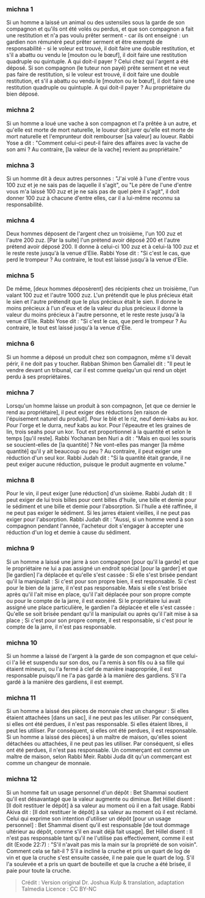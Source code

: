 
### michna 1
Si un homme a laissé un animal ou des ustensiles sous la garde de son compagnon et qu'ils ont été volés ou perdus, et que son compagnon a fait une restitution et n'a pas voulu prêter serment - car ils ont enseigné : un gardien non rémunéré peut prêter serment et être exempté de responsabilité - si le voleur est trouvé, il doit faire une double restitution, et s'il a abattu ou vendu le [mouton ou le bœuf], il doit faire une restitution quadruple ou quintuple. A qui doit-il payer ? Celui chez qui l'argent a été déposé. Si son compagnon (le tuteur non payé) prête serment et ne veut pas faire de restitution, si le voleur est trouvé, il doit faire une double restitution, et s'il a abattu ou vendu le [mouton ou le bœuf], il doit faire une restitution quadruple ou quintuple. A qui doit-il payer ? Au propriétaire du bien déposé.

### michna 2
Si un homme a loué une vache à son compagnon et l'a prêtée à un autre, et qu'elle est morte de mort naturelle, le loueur doit jurer qu'elle est morte de mort naturelle et l'emprunteur doit rembourser [sa valeur] au loueur. Rabbi Yose a dit : "Comment celui-ci peut-il faire des affaires avec la vache de son ami ?  Au contraire, [la valeur de la vache] revient au propriétaire."

### michna 3
Si un homme dit à deux autres personnes : "J'ai volé à l'une d'entre vous 100 zuz et je ne sais pas de laquelle il s'agit", ou "Le père de l'une d'entre vous m'a laissé 100 zuz et je ne sais pas de quel père il s'agit", il doit donner 100 zuz à chacune d'entre elles, car il a lui-même reconnu sa responsabilité.

### michna 4
Deux hommes déposent de l'argent chez un troisième, l'un 100 zuz et l'autre 200 zuz. [Par la suite] l'un prétend avoir déposé 200 et l'autre prétend avoir déposé 200. Il donne à celui-ci 100 zuz et à celui-là 100 zuz et le reste reste jusqu'à la venue d'Elie. Rabbi Yose dit :  "Si c'est le cas, que perd le trompeur ?  Au contraire, le tout est laissé jusqu'à la venue d'Elie.

### michna 5
De même, [deux hommes déposèrent] des récipients chez un troisième, l'un valant 100 zuz et l'autre 1000 zuz. L'un prétendit que le plus précieux était le sien et l'autre prétendit que le plus précieux était le sien. Il donne le moins précieux à l'un d'eux et de la valeur du plus précieux il donne la valeur du moins précieux à l'autre personne, et le reste reste jusqu'à la venue d'Elie. Rabbi Yose dit :  "Si c'est le cas, que perd le trompeur ?  Au contraire, le tout est laissé jusqu'à la venue d'Élie.

### michna 6
Si un homme a déposé un produit chez son compagnon, même s'il devait périr, il ne doit pas y toucher. Rabban Shimon ben Gamaliel dit :  "Il peut le vendre devant un tribunal, car il est comme quelqu'un qui rend un objet perdu à ses propriétaires.

### michna 7
Lorsqu'un homme laisse un produit à son compagnon, [et que ce dernier le rend au propriétaire], il peut exiger des réductions [en raison de l'épuisement naturel du produit]. Pour le blé et le riz, neuf demi-kabs au kor. Pour l'orge et le durra, neuf kabs au kor. Pour l'épeautre et les graines de lin, trois seahs pour un kor. Tout est proportionnel à la quantité et selon le temps [qu'il reste]. Rabbi Yochanan ben Nuri a dit :  "Mais en quoi les souris se soucient-elles de [la quantité] ?  Ne vont-elles pas manger [la même quantité] qu'il y ait beaucoup ou peu ? Au contraire, il peut exiger une réduction d'un seul kor. Rabbi Judah dit :  "Si la quantité était grande, il ne peut exiger aucune réduction, puisque le produit augmente en volume."

### michna 8
Pour le vin, il peut exiger [une réduction] d'un sixième. Rabbi Judah dit :  Il peut exiger de lui trois billes pour cent billes d'huile, une bille et demie pour le sédiment et une bille et demie pour l'absorption. Si l'huile a été raffinée, il ne peut pas exiger le sédiment. Si les jarres étaient vieilles, il ne peut pas exiger pour l'absorption. Rabbi Judah dit :  "Aussi, si un homme vend à son compagnon pendant l'année, l'acheteur doit s'engager à accepter une réduction d'un log et demie à cause du sédiment.

### michna 9
Si un homme a laissé une jarre à son compagnon [pour qu'il la garde] et que le propriétaire ne lui a pas assigné un endroit spécial [pour la garder] et que [le gardien] l'a déplacée et qu'elle s'est cassée : Si elle s'est brisée pendant qu'il la manipulait : Si c'est pour son propre bien, il est responsable. Si c'est pour le bien de la jarre, il n'est pas responsable. Mais si elle s'est brisée après qu'il l'ait mise en place, qu'il l'ait déplacée pour son propre compte ou pour le compte de la jarre, il est exonéré. Si le propriétaire lui avait assigné une place particulière, le gardien l'a déplacée et elle s'est cassée : Qu'elle se soit brisée pendant qu'il la manipulait ou après qu'il l'ait mise à sa place ; Si c'est pour son propre compte, il est responsable, si c'est pour le compte de la jarre, il n'est pas responsable.

### michna 10
Si un homme a laissé de l'argent à la garde de son compagnon et que celui-ci l'a lié et suspendu sur son dos, ou l'a remis à son fils ou à sa fille qui étaient mineurs, ou l'a fermé à clef de manière inappropriée, il est responsable puisqu'il ne l'a pas gardé à la manière des gardiens. S'il l'a gardé à la manière des gardiens, il est exempt.

### michna 11
Si un homme a laissé des pièces de monnaie chez un changeur : Si elles étaient attachées [dans un sac], il ne peut pas les utiliser. Par conséquent, si elles ont été perdues, il n'est pas responsable. Si elles étaient libres, il peut les utiliser. Par conséquent, si elles ont été perdues, il est responsable. Si un homme a laissé des pièces] à un maître de maison, qu'elles soient détachées ou attachées, il ne peut pas les utiliser. Par conséquent, si elles ont été perdues, il n'est pas responsable. Un commerçant est comme un maître de maison, selon Rabbi Meir. Rabbi Juda dit qu'un commerçant est comme un changeur de monnaie.

### michna 12
Si un homme fait un usage personnel d'un dépôt : Bet Shammai soutient qu'il est désavantagé que la valeur augmente ou diminue. Bet Hillel disent :  [Il doit restituer le dépôt] à sa valeur au moment où il en a fait usage. Rabbi Akiva dit : [Il doit restituer le dépôt] à sa valeur au moment où il est réclamé. Celui qui exprime son intention d'utiliser un dépôt [pour un usage personnel] : Bet Shammai disent qu'il est responsable [de tout dommage ultérieur au dépôt, comme s'il en avait déjà fait usage]. Bet Hillel disent : Il n'est pas responsable tant qu'il ne l'utilise pas effectivement, comme il est dit (Exode 22:7) :  "S'il n'avait pas mis la main sur la propriété de son voisin". Comment cela se fait-il ? S'il a incliné la cruche et pris un quart de log de vin et que la cruche s'est ensuite cassée, il ne paie que le quart de log. S'il l'a soulevée et a pris un quart de bouteille et que la cruche a été brisée, il paie pour toute la cruche.

>Crédit : Version original Dr. Joshua Kulp & translation, adaptation Talmedia
>Licence : CC BY-NC